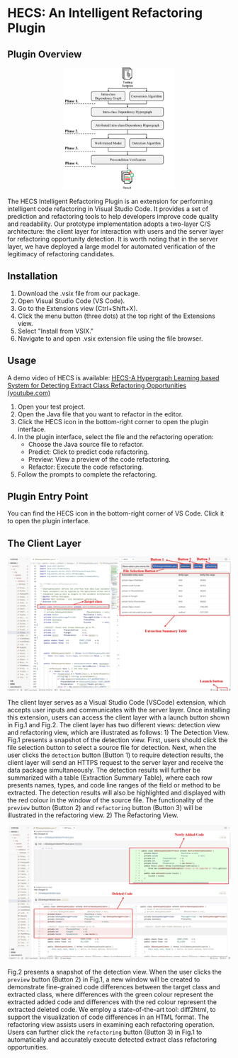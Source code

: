 # HECS: An Intelligent Refactoring Plugin

## Plugin Overview

<center>
  <img src="https://github.com/cnznb/HECS/blob/master/Implementation/vscode/fig/workflow.png" alt="1720263309164" width="50%">
</center>

The HECS Intelligent Refactoring Plugin is an extension for performing intelligent code refactoring in Visual Studio Code. It provides a set of prediction and refactoring tools to help developers improve code quality and readability. Our prototype implementation adopts a two-layer C/S architecture: the client layer for interaction with users and the server layer for refactoring opportunity detection. It is worth noting that in the server layer, we have deployed a large model for automated verification of the legitimacy of refactoring candidates.

## Installation

1. Download the .vsix file from our package.
2. Open Visual Studio Code (VS Code).
3. Go to the Extensions view (Ctrl+Shift+X).
4. Click the menu button (three dots) at the top right of the Extensions view.
5. Select "Install from VSIX."
6. Navigate to and open .vsix extension file using the file browser.

## Usage

A demo video of HECS is available: [HECS-A Hypergraph Learning based System for Detecting Extract Class Refactoring Opportunities (youtube.com)](https://www.youtube.com/watch?v=-Jtss1eKo5U)

1. Open your test project.
2. Open the Java file that you want to refactor in the editor.
3. Click the HECS icon in the bottom-right corner to open the plugin interface.
4. In the plugin interface, select the file and the refactoring operation:
   - Choose the Java source file to refactor.
   - Predict: Click to predict code refactoring.
   - Preview: View a preview of the code refactoring.
   - Refactor: Execute the code refactoring.
5. Follow the prompts to complete the refactoring.

## Plugin Entry Point

You can find the HECS icon in the bottom-right corner of VS Code. Click it to open the plugin interface.

## The Client Layer

![1720099505989](https://github.com/cnznb/HECS/blob/master/Implementation/vscode/fig/detection_view.png)

The client layer serves as a Visual Studio Code (VSCode) extension, which accepts user inputs and communicates with the server layer. Once installing this extension, users can access the client layer with a launch button shown in Fig.1 and Fig.2. The client layer has two different views: detection view and refactoring view, which are illustrated as follows: 1) The Detection View. Fig.1 presents a snapshot of the detection view. First, users should click the file selection button to select a source file for detection. Next, when the user clicks the `detection` button (Button 1) to require detection results, the client layer will send an HTTPS request to the server layer and receive the data package simultaneously. The detection results will further be summarized with a table (Extraction Summary Table), where each row presents names, types, and code line ranges of the field or method to be extracted. The detection results will also be highlighted and displayed with the red colour in the window of the source file. The functionality of the `preview`  button (Button 2) and `refactoring` button (Button 3) will be illustrated in the refactoring view. 2) The Refactoring View. 

![1720099563105](https://github.com/cnznb/HECS/blob/master/Implementation/vscode/fig/refactoring_view.png)

Fig.2 presents a snapshot of the detection view. When the user clicks the `preview` button (Button 2) in Fig.1, a new window will be created to demonstrate fine-grained code differences between the target class and extracted class, where differences with the green colour represent the extracted added code and differences with the red colour represent the extracted deleted code. We employ a state-of-the-art tool: diff2html, to support the visualization of code differences in an HTML format. The refactoring view assists users in examining each refactoring operation. Users can further click the `refactoring` button (Button 3) in Fig.1 to automatically and accurately execute detected extract class refactoring opportunities. 
